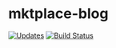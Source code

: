 # mktplace-blog

[![Updates](https://pyup.io/repos/github/dubirajara/mktplace-blog/shield.svg)](https://pyup.io/repos/github/dubirajara/mktplace-blog/)
[![Build Status](https://travis-ci.org/dubirajara/mktplace-blog.svg?branch=master)](https://travis-ci.org/dubirajara/mktplace-blog)
